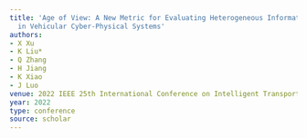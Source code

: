 ```yaml
---
title: 'Age of View: A New Metric for Evaluating Heterogeneous Information Fusion
  in Vehicular Cyber-Physical Systems'
authors:
- X Xu
- K Liu*
- Q Zhang
- H Jiang
- K Xiao
- J Luo
venue: 2022 IEEE 25th International Conference on Intelligent Transportation …, 2022
year: 2022
type: conference
source: scholar
---
```

